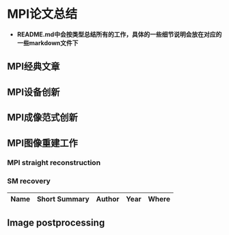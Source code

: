 # MPI论文总结
* **README.md中会按类型总结所有的工作，具体的一些细节说明会放在对应的一些markdown文件下**

## MPI经典文章

## MPI设备创新

## MPI成像范式创新

## MPI图像重建工作
### MPI straight reconstruction

### SM recovery

| Name | Short Summary | Author | Year | Where |
|------|-------|------|------|------|

## Image postprocessing
